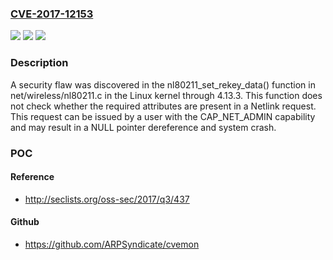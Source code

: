 ### [CVE-2017-12153](https://cve.mitre.org/cgi-bin/cvename.cgi?name=CVE-2017-12153)
![](https://img.shields.io/static/v1?label=Product&message=kernel%20since%20v3.1-rc1%20through%20v4.13&color=blue)
![](https://img.shields.io/static/v1?label=Version&message=%3D%20kernel%20since%20v3.1-rc1%20through%20v4.13%20&color=brighgreen)
![](https://img.shields.io/static/v1?label=Vulnerability&message=CWE-476&color=brighgreen)

### Description

A security flaw was discovered in the nl80211_set_rekey_data() function in net/wireless/nl80211.c in the Linux kernel through 4.13.3. This function does not check whether the required attributes are present in a Netlink request. This request can be issued by a user with the CAP_NET_ADMIN capability and may result in a NULL pointer dereference and system crash.

### POC

#### Reference
- http://seclists.org/oss-sec/2017/q3/437

#### Github
- https://github.com/ARPSyndicate/cvemon

